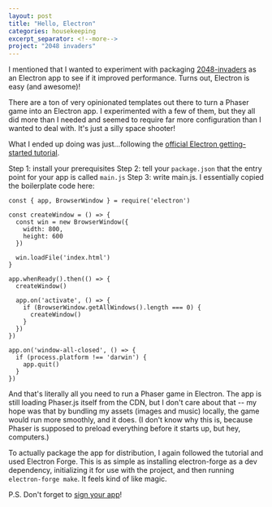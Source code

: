 ```yaml
---
layout: post
title: "Hello, Electron"
categories: housekeeping
excerpt_separator: <!--more-->
project: "2048 invaders"
---
```


I mentioned that I wanted to experiment with packaging [2048-invaders](/2048-invaders.html) as an Electron app to see if it improved performance. Turns out, Electron is easy (and awesome)!

There are a ton of very opinionated templates out there to turn a Phaser game into an Electron app. I experimented with a few of them, but they all did more than I needed and seemed to require far more configuration than I wanted to deal with. It's just a silly space shooter!

<!--more-->

What I ended up doing was just...following the [official Electron getting-started tutorial](https://www.electronjs.org/docs/latest/tutorial/tutorial-prerequisites).

Step 1: install your prerequisites
Step 2: tell your `package.json` that the entry point for your app is called `main.js`
Step 3: write main.js. I essentially copied the boilerplate code here:

```
const { app, BrowserWindow } = require('electron')

const createWindow = () => {
  const win = new BrowserWindow({
    width: 800,
    height: 600
  })

  win.loadFile('index.html')
}

app.whenReady().then(() => {
  createWindow()

  app.on('activate', () => {
    if (BrowserWindow.getAllWindows().length === 0) {
      createWindow()
    }
  })
})

app.on('window-all-closed', () => {
  if (process.platform !== 'darwin') {
    app.quit()
  }
})
```

And that's literally all you need to run a Phaser game in Electron. The app is still loading Phaser.js itself from the CDN, but I don't care about that -- my hope was that by bundling my assets (images and music) locally, the game would run more smoothly, and it does. (I don't know why this is, because Phaser is supposed to preload everything before it starts up, but hey, computers.)

To actually package the app for distribution, I again followed the tutorial and used Electron Forge. This is as simple as installing electron-forge as a dev dependency, initializing it for use with the project, and then running `electron-forge make`. It feels kind of like magic.

P.S. Don't forget to [sign your app](https://www.electronjs.org/docs/latest/tutorial/code-signing)!
